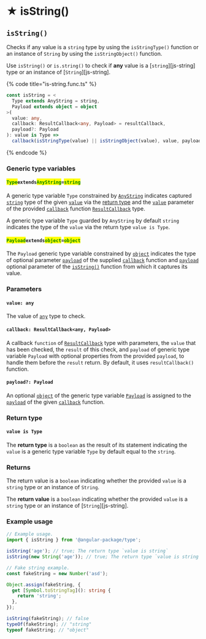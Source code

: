 # ★ isString()

## `isString()`

Checks if any value is a `string` type by using the `isStringType()` function or an instance of `String` by using the `isStringObject()` function.

Use `isString()` or `is.string()` to check if **any** value is a \[`string`]\[js-string] type or an instance of \[`String`]\[js-string].

{% code title="is-string.func.ts" %}
```typescript
const isString = <
  Type extends AnyString = string,
  Payload extends object = object
>(
  value: any,
  callback: ResultCallback<any, Payload> = resultCallback,
  payload?: Payload
): value is Type =>
  callback(isStringType(value) || isStringObject(value), value, payload);
```
{% endcode %}

### Generic type variables

#### <mark style="color:green;">**`Type`**</mark>**`extends`**<mark style="color:green;">**`AnyString`**</mark>**`=`**<mark style="color:green;">**`string`**</mark>

A generic type variable `Type` constrained by [`AnyString`](../types/anystring.md) indicates captured [`string`](https://www.typescriptlang.org/docs/handbook/basic-types.html#string) type of the given [`value`](isstring.md#value-any) via the [return type](isstring.md#return-type) and the [`value`](../types/resultcallback.md#value-value) parameter of the provided [`callback`](isstring.md#callback-resultcallback-less-than-any-minmax-less-than-min-max-greater-than-and-payload-greater-than) function [`ResultCallback`](../types/resultcallback.md) type.

A generic type variable `Type` guarded by `AnyString` by default `string` indicates the type of the `value` via the return type `value is Type`.

#### <mark style="color:green;">**`Payload`**</mark>**`extends`**<mark style="color:green;">**`object`**</mark>**`=`**<mark style="color:green;">**`object`**</mark>

The `Payload` generic type variable constrained by [`object`](https://www.typescriptlang.org/docs/handbook/basic-types.html#object) indicates the type of optional parameter [`payload`](../types/resultcallback.md#payload-payload) of the supplied [`callback`](isstring.md#callback-resultcallback-less-than-any-payload-greater-than) function and [`payload`](isstring.md#payload-payload) optional parameter of the [`isString()`](isstring.md#isstring) function from which it captures its value.

### Parameters

#### `value: any`

The value of [`any`](https://www.typescriptlang.org/docs/handbook/2/everyday-types.html#any) type to check.

#### `callback: ResultCallback<any, Payload>`

A callback `function` of [`ResultCallback`](../types/resultcallback.md) type with parameters, the `value` that has been checked, the `result` of this check, and `payload` of generic type variable `Payload` with optional properties from the provided `payload`, to handle them before the `result` return. By default, it uses `resultCallback()` function.

#### `payload?: Payload`

An optional [`object`](https://developer.mozilla.org/en-US/docs/Web/JavaScript/Reference/Global\_Objects/Object) of the generic type variable [`Payload`](isstring.md#payloadextendsobject) is assigned to the [`payload`](../types/resultcallback.md#payload-payload) of the given [`callback`](isstring.md#callback-resultcallback-less-than-any-payload-greater-than) function.

### Return type

#### `value is Type`

The **return type** is a `boolean` as the result of its statement indicating the `value` is a generic type variable `Type` by default equal to the `string`.

### Returns

The return value is a `boolean` indicating whether the provided `value` is a `string` type or an instance of `String`.

The **return value** is a `boolean` indicating whether the provided `value` is a `string` type or an instance of \[`String`]\[js-string].

### Example usage

```typescript
// Example usage.
import { isString } from '@angular-package/type';

isString('age'); // true; The return type `value is string`
isString(new String('age')); // true; The return type `value is string`

// Fake string example.
const fakeString = new Number('asd');

Object.assign(fakeString, {
  get [Symbol.toStringTag](): string {
    return 'string';
  },
});

isString(fakeString); // false
typeOf(fakeString); // "string"
typeof fakeString; // "object"
```

